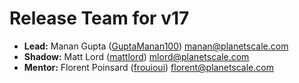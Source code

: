 # Release Team for v17

- **Lead:** Manan Gupta ([GuptaManan100](https://github.com/GuptaManan100)) manan@planetscale.com
- **Shadow:** Matt Lord ([mattlord](https://github.com/mattlord)) mlord@planetscale.com
- **Mentor:** Florent Poinsard ([frouioui](https://github.com/frouioui)) florent@planetscale.com